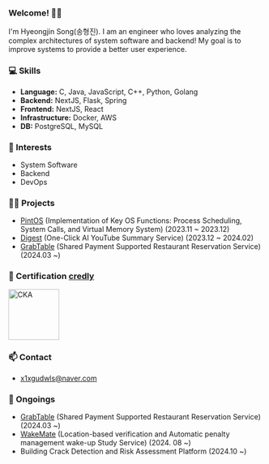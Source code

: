 ### Welcome! 🙋‍♂️
I'm Hyeongjin Song(송형진). I am an engineer who loves analyzing the complex architectures of system software and backend! My goal is to improve systems to provide a better user experience.

### 💻 Skills
- **Language:** C, Java, JavaScript, C++, Python, Golang
- **Backend:** NextJS, Flask, Spring
- **Frontend:** NextJS, React
- **Infrastructure:** Docker, AWS
- **DB:** PostgreSQL, MySQL

### 💖 Interests
- System Software
- Backend
- DevOps

### 👨‍💻 Projects
- [PintOS](https://github.com/gitFILO/pintos-kaist) (Implementation of Key OS Functions: Process Scheduling, System Calls, and Virtual Memory System) (2023.11 ~ 2023.12)
- [Digest](https://github.com/jungle-digestify/digestify) (One-Click AI YouTube Summary Service) (2023.12 ~ 2024.02)
- [GrabTable](https://github.com/GrabTable/GrabTable) (Shared Payment Supported Restaurant Reservation Service) (2024.03 ~)

### 🥇 Certification [credly](https://www.credly.com/badges/bd069dcc-76a7-4ed8-b801-3bb98248710c)
<a href="https://www.credly.com/badges/bd069dcc-76a7-4ed8-b801-3bb98248710c">
<img src="https://github.com/user-attachments/assets/803bb84f-7afa-4400-92f2-a9f42971c42f" alt="CKA" width="100" height="100">
</a>

### 📫 Contact
- x1xgudwls@naver.com

### 🏃 Ongoings
- [GrabTable](https://github.com/GrabTable/GrabTable) (Shared Payment Supported Restaurant Reservation Service) (2024.03 ~)
- [WakeMate](https://github.com/gitFILO/wakeupmate) (Location-based verification and Automatic penalty management wake-up Study Service) (2024. 08 ~)
- Building Crack Detection and Risk Assessment Platform (2024.10 ~)

<!--
**gitFILO/gitFILO** is a ✨ _special_ ✨ repository because its `README.md` (this file) appears on your GitHub profile.

Here are some ideas to get you started:

- 🔭 I’m currently working on ...
- 🌱 I’m currently learning ...
- 👯 I’m looking to collaborate on ...
- 🤔 I’m looking for help with ...
- 💬 Ask me about ...
- 📫 How to reach me: ...
- 😄 Pronouns: ...
- ⚡ Fun fact: ...
-->
